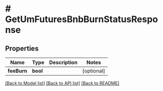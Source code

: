 # # GetUmFuturesBnbBurnStatusResponse

## Properties

Name | Type | Description | Notes
------------ | ------------- | ------------- | -------------
**feeBurn** | **bool** |  | [optional]

[[Back to Model list]](../../README.md#models) [[Back to API list]](../../README.md#endpoints) [[Back to README]](../../README.md)
